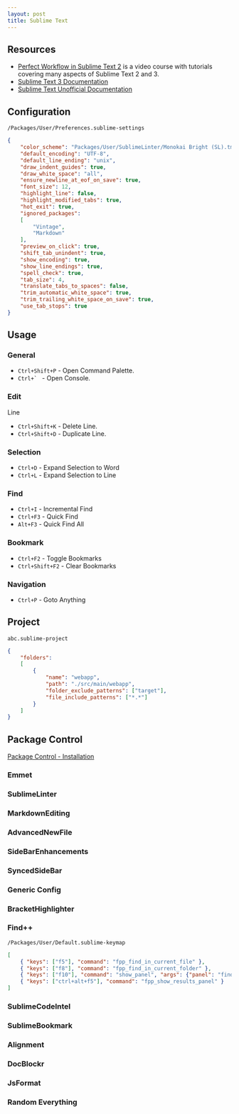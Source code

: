 ```yaml
---
layout: post
title: Sublime Text
---
```


## Resources

* [Perfect Workflow in Sublime Text 2](http://code.tutsplus.com/courses/perfect-workflow-in-sublime-text-2) is a video course with tutorials covering many aspects of Sublime Text 2 and 3.
* [Sublime Text 3 Documentation](http://www.sublimetext.com/docs/3/)
* [Sublime Text Unofficial Documentation](http://docs.sublimetext.info/en/latest/index.html)

## Configuration

`/Packages/User/Preferences.sublime-settings`

```json
{
    "color_scheme": "Packages/User/SublimeLinter/Monokai Bright (SL).tmTheme",
    "default_encoding": "UTF-8",
    "default_line_ending": "unix",
    "draw_indent_guides": true,
    "draw_white_space": "all",
    "ensure_newline_at_eof_on_save": true,
    "font_size": 12,
    "highlight_line": false,
    "highlight_modified_tabs": true,
    "hot_exit": true,
    "ignored_packages":
    [
        "Vintage",
        "Markdown"
    ],
    "preview_on_click": true,
    "shift_tab_unindent": true,
    "show_encoding": true,
    "show_line_endings": true,
    "spell_check": true,
    "tab_size": 4,
    "translate_tabs_to_spaces": false,
    "trim_automatic_white_space": true,
    "trim_trailing_white_space_on_save": true,
    "use_tab_stops": true
}
```

## Usage

### General

* `Ctrl+Shift+P` - Open Command Palette.
* ``Ctrl+` `` - Open Console.

### Edit

Line

* `Ctrl+Shift+K` - Delete Line.
* `Ctrl+Shift+D` - Duplicate Line.

### Selection

* `Ctrl+D` - Expand Selection to Word
* `Ctrl+L` - Expand Selection to Line

### Find

* `Ctrl+I` - Incremental Find
* `Ctrl+F3` - Quick Find
* `Alt+F3` - Quick Find All

### Bookmark

* `Ctrl+F2` - Toggle Bookmarks
* `Ctrl+Shift+F2` - Clear Bookmarks

### Navigation

* `Ctrl+P` - Goto Anything

## Project

`abc.sublime-project`

```json
{
    "folders":
    [
        {
            "name": "webapp",
            "path": "./src/main/webapp",
            "folder_exclude_patterns": ["target"],
            "file_include_patterns": ["*.*"]
        }
    ]
}

```

## Package Control

[Package Control - Installation](https://packagecontrol.io/installation)

### Emmet

### SublimeLinter

### MarkdownEditing

### AdvancedNewFile

### SideBarEnhancements

### SyncedSideBar

### Generic Config

### BracketHighlighter

### Find++

`/Packages/User/Default.sublime-keymap`

```json
[
    { "keys": ["f5"], "command": "fpp_find_in_current_file" },
    { "keys": ["f8"], "command": "fpp_find_in_current_folder" },
    { "keys": ["f10"], "command": "show_panel", "args": {"panel": "find_in_files", "where": "<project>"} },
    { "keys": ["ctrl+alt+f5"], "command": "fpp_show_results_panel" }
]
```

### SublimeCodeIntel

### SublimeBookmark

### Alignment

### DocBlockr

### JsFormat

### Random Everything





